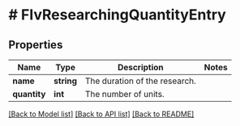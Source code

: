 # # FIvResearchingQuantityEntry

## Properties

Name | Type | Description | Notes
------------ | ------------- | ------------- | -------------
**name** | **string** | The duration of the research. |
**quantity** | **int** | The number of units. |

[[Back to Model list]](../../README.md#models) [[Back to API list]](../../README.md#endpoints) [[Back to README]](../../README.md)
